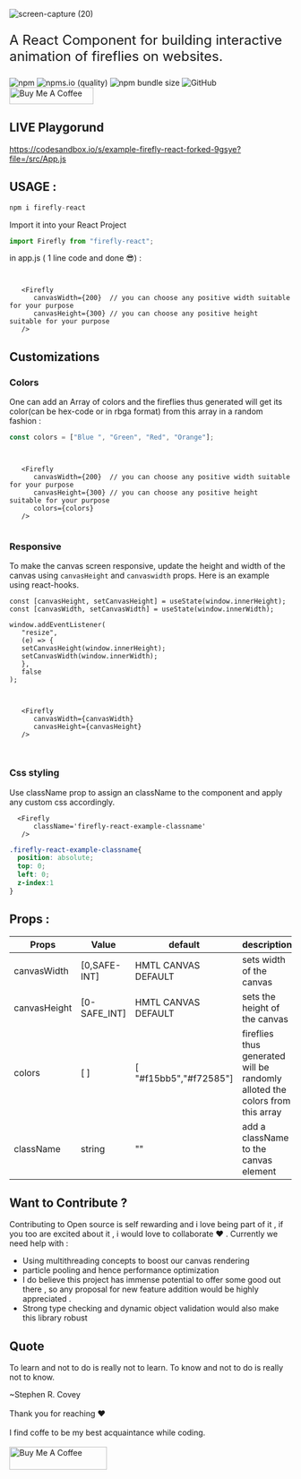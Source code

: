 
![screen-capture (20)](https://user-images.githubusercontent.com/43696525/120792229-cd763b80-c552-11eb-85c2-7ceeda82793a.gif)



<p style="font-size: 1.5rem">
A React Component for building interactive animation of fireflies on websites. 
   <div>  
      <img alt="npm" src="https://img.shields.io/npm/dt/firefly-react?label=npm%20downloads">
      <img alt="npms.io (quality)" src="https://img.shields.io/npms-io/maintenance-score/firefly-react">
      <img alt="npm bundle size" src="https://img.shields.io/bundlephobia/min/firefly-react">
      <img alt="GitHub" src="https://img.shields.io/github/license/endurance21/firefly-react">
      <a href="https://www.buymeacoffee.com/roniemartinez" target="_blank"><img src="https://cdn.buymeacoffee.com/buttons/default-orange.png" alt="Buy Me A Coffee"           height="30" width="150">
      </a>
      </div>
</p>

## LIVE Playgorund 
https://codesandbox.io/s/example-firefly-react-forked-9gsye?file=/src/App.js

## USAGE :

```js
npm i firefly-react
```

Import it into your React Project

```js
import Firefly from "firefly-react";
```
in app.js ( 1 line code and done 😎) :

```JSX


   <Firefly
      canvasWidth={200}  // you can choose any positive width suitable for your purpose
      canvasHeight={300} // you can choose any positive height suitable for your purpose
   />

```

## Customizations 

### Colors
One can add an Array of colors and the fireflies thus generated will get its color(can be hex-code or in rbga format) from this array in a random fashion :

```js
const colors = ["Blue ", "Green", "Red", "Orange"];
```


```JSX


   <Firefly
      canvasWidth={200}  // you can choose any positive width suitable for your purpose
      canvasHeight={300} // you can choose any positive height suitable for your purpose
      colors={colors}
   />


```

### Responsive
To make the canvas screen responsive, update the height and width of the canvas using `canvasHeight` and `canvaswidth` props.
Here is an example using react-hooks.

```JSX
const [canvasHeight, setCanvasHeight] = useState(window.innerHeight);
const [canvasWidth, setCanvasWidth] = useState(window.innerWidth);

window.addEventListener(
   "resize",
   (e) => {
   setCanvasHeight(window.innerHeight);
   setCanvasWidth(window.innerWidth);
   },
   false
);



   <Firefly
      canvasWidth={canvasWidth} 
      canvasHeight={canvasHeight} 
   />



```
### Css styling 
Use className prop to assign an className to the component and apply any custom css accordingly.
```JSX
  <Firefly
      className='firefly-react-example-classname' 
   />

```

```CSS
.firefly-react-example-classname{
  position: absolute;
  top: 0;
  left: 0;
  z-index:1
}
```

## Props :

| Props                    | Value                 | default             | description                                                                                                                                                      |
| ------------------------ | --------------------- | ------------------- | ---------------------------------------------------------------------------------------------------------------------------------------------------------------- |
| canvasWidth              | [0,SAFE-INT]          | HMTL CANVAS DEFAULT | sets width of the canvas                                                                                                                                         |
| canvasHeight             | [0-SAFE_INT]          | HMTL CANVAS DEFAULT | sets the height of the canvas                                                                                                                                    |
| colors                   | [ ]                   |  [ "#f15bb5","#f72585"]         | fireflies thus generated will be randomly alloted the colors from this array                                                                                     |
|className                   | string                   |  ""         | add a className to the canvas element                                                                                     |




## Want to Contribute ?

Contributing to Open source is self rewarding and i love being part of it , if you too are excited about it , i would love to collaborate ♥️ .
Currently we need help with :

- Using multithreading concepts to boost our canvas rendering
- particle pooling and hence performance optimization
- I do believe this project has immense potential to offer some good out there , so any proposal for new feature addition would be highly appreciated .
- Strong type checking and dynamic object validation would also make this library robust


## Quote
To learn and not to do is really not to learn. To know and not to do is really not to know.
<div>~Stephen R. Covey</div>

<br>
Thank you for reaching ♥️
<br>
<br>
I find coffe to be my best acquaintance while coding.
<br>
<br>
<a href="https://www.buymeacoffee.com/roniemartinez" target="_blank"><img src="https://cdn.buymeacoffee.com/buttons/default-orange.png" alt="Buy Me A Coffee" height="41" width="174"></a>


